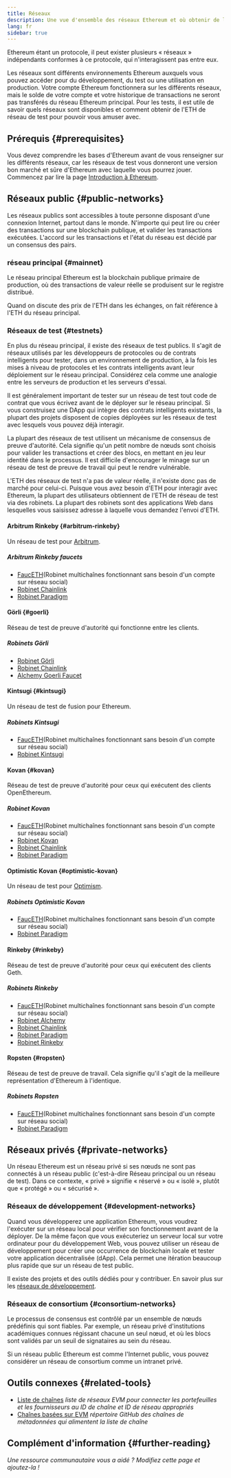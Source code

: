 ```yaml
---
title: Réseaux
description: Une vue d'ensemble des réseaux Ethereum et où obtenir de l'ether de réseau de test (ETH) pour tester votre application.
lang: fr
sidebar: true
---
```


Ethereum étant un protocole, il peut exister plusieurs « réseaux » indépendants conformes à ce protocole, qui n'interagissent pas entre eux.

Les réseaux sont différents environnements Ethereum auxquels vous pouvez accéder pour du développement, du test ou une utilisation en production. Votre compte Ethereum fonctionnera sur les différents réseaux, mais le solde de votre compte et votre historique de transactions ne seront pas transférés du réseau Ethereum principal. Pour les tests, il est utile de savoir quels réseaux sont disponibles et comment obtenir de l'ETH de réseau de test pour pouvoir vous amuser avec.

## Prérequis {#prerequisites}

Vous devez comprendre les bases d'Ethereum avant de vous renseigner sur les différents réseaux, car les réseaux de test vous donneront une version bon marché et sûre d'Ethereum avec laquelle vous pourrez jouer. Commencez par lire la page [Introduction à Ethereum](/developers/docs/intro-to-ethereum/).

## Réseaux public {#public-networks}

Les réseaux publics sont accessibles à toute personne disposant d'une connexion Internet, partout dans le monde. N'importe qui peut lire ou créer des transactions sur une blockchain publique, et valider les transactions exécutées. L'accord sur les transactions et l'état du réseau est décidé par un consensus des pairs.

### réseau principal {#mainnet}

Le réseau principal Ethereum est la blockchain publique primaire de production, où des transactions de valeur réelle se produisent sur le registre distribué.

Quand on discute des prix de l'ETH dans les échanges, on fait référence à l'ETH du réseau principal.

### Réseaux de test {#testnets}

En plus du réseau principal, il existe des réseaux de test publics. Il s'agit de réseaux utilisés par les développeurs de protocoles ou de contrats intelligents pour tester, dans un environnement de production, à la fois les mises à niveau de protocoles et les contrats intelligents avant leur déploiement sur le réseau principal. Considérez cela comme une analogie entre les serveurs de production et les serveurs d'essai.

Il est généralement important de tester sur un réseau de test tout code de contrat que vous écrivez avant de le déployer sur le réseau principal. Si vous construisez une DApp qui intègre des contrats intelligents existants, la plupart des projets disposent de copies déployées sur les réseaux de test avec lesquels vous pouvez déjà interagir.

La plupart des réseaux de test utilisent un mécanisme de consensus de preuve d'autorité. Cela signifie qu'un petit nombre de nœuds sont choisis pour valider les transactions et créer des blocs, en mettant en jeu leur identité dans le processus. Il est difficile d'encourager le minage sur un réseau de test de preuve de travail qui peut le rendre vulnérable.

L'ETH des réseaux de test n'a pas de valeur réelle, il n'existe donc pas de marché pour celui-ci. Puisque vous avez besoin d'ETH pour interagir avec Ethereum, la plupart des utilisateurs obtiennent de l'ETH de réseau de test via des robinets. La plupart des robinets sont des applications Web dans lesquelles vous saisissez adresse à laquelle vous demandez l'envoi d'ETH.

#### Arbitrum Rinkeby {#arbitrum-rinkeby}

Un réseau de test pour [Arbitrum](https://arbitrum.io/).

##### Arbitrum Rinkeby faucets

- [FaucETH](https://fauceth.komputing.org)(Robinet multichaînes fonctionnant sans besoin d'un compte sur réseau social)
- [Robinet Chainlink](https://faucets.chain.link/)
- [Robinet Paradigm](https://faucet.paradigm.xyz/)

#### Görli {#goerli}

Réseau de test de preuve d'autorité qui fonctionne entre les clients.

##### Robinets Görli

- [Robinet Görli](https://faucet.goerli.mudit.blog/)
- [Robinet Chainlink](https://faucets.chain.link/)
- [Alchemy Goerli Faucet](https://goerlifaucet.com/)

#### Kintsugi {#kintsugi}

Un réseau de test de fusion pour Ethereum.

##### Robinets Kintsugi

- [FaucETH](https://fauceth.komputing.org)(Robinet multichaînes fonctionnant sans besoin d'un compte sur réseau social)
- [Robinet Kintsugi](https://faucet.kintsugi.themerge.dev/)

#### Kovan {#kovan}

Réseau de test de preuve d'autorité pour ceux qui exécutent des clients OpenEthereum.

##### Robinet Kovan

- [FaucETH](https://fauceth.komputing.org)(Robinet multichaînes fonctionnant sans besoin d'un compte sur réseau social)
- [Robinet Kovan](https://faucet.kovan.network/)
- [Robinet Chainlink](https://faucets.chain.link/)
- [Robinet Paradigm](https://faucet.paradigm.xyz/)

#### Optimistic Kovan {#optimistic-kovan}

Un réseau de test pour [Optimism](https://www.optimism.io/).

##### Robinets Optimistic Kovan

- [FaucETH](https://fauceth.komputing.org)(Robinet multichaînes fonctionnant sans besoin d'un compte sur réseau social)
- [Robinet Paradigm](https://faucet.paradigm.xyz/)

#### Rinkeby {#rinkeby}

Réseau de test de preuve d'autorité pour ceux qui exécutent des clients Geth.

##### Robinets Rinkeby

- [FaucETH](https://fauceth.komputing.org)(Robinet multichaînes fonctionnant sans besoin d'un compte sur réseau social)
- [Robinet Alchemy](https://RinkebyFaucet.com)
- [Robinet Chainlink](https://faucets.chain.link/)
- [Robinet Paradigm](https://faucet.paradigm.xyz/)
- [Robinet Rinkeby](https://faucet.rinkeby.io/)

#### Ropsten {#ropsten}

Réseau de test de preuve de travail. Cela signifie qu'il s'agit de la meilleure représentation d'Ethereum à l'identique.

##### Robinets Ropsten

- [FaucETH](https://fauceth.komputing.org)(Robinet multichaînes fonctionnant sans besoin d'un compte sur réseau social)
- [Robinet Paradigm](https://faucet.paradigm.xyz/)

## Réseaux privés {#private-networks}

Un réseau Ethereum est un réseau privé si ses nœuds ne sont pas connectés à un réseau public (c'est-à-dire Réseau principal ou un réseau de test). Dans ce contexte, « privé » signifie « réservé » ou « isolé », plutôt que « protégé » ou « sécurisé ».

### Réseaux de développement {#development-networks}

Quand vous développerez une application Ethereum, vous voudrez l'exécuter sur un réseau local pour vérifier son fonctionnement avant de la déployer. De la même façon que vous exécuteriez un serveur local sur votre ordinateur pour du développement Web, vous pouvez utiliser un réseau de développement pour créer une occurrence de blockchain locale et tester votre application décentralisée (dApp). Cela permet une itération beaucoup plus rapide que sur un réseau de test public.

Il existe des projets et des outils dédiés pour y contribuer. En savoir plus sur les [réseaux de développement](/developers/docs/development-networks/).

### Réseaux de consortium {#consortium-networks}

Le processus de consensus est contrôlé par un ensemble de nœuds prédéfinis qui sont fiables. Par exemple, un réseau privé d'institutions académiques connues régissant chacune un seul nœud, et où les blocs sont validés par un seuil de signataires au sein du réseau.

Si un réseau public Ethereum est comme l'Internet public, vous pouvez considérer un réseau de consortium comme un intranet privé.

## Outils connexes {#related-tools}

- [Liste de chaînes](https://chainlist.org/) _liste de réseaux EVM pour connecter les portefeuilles et les fournisseurs au ID de chaîne et ID de réseau appropriés_
- [Chaînes basées sur EVM](https://github.com/ethereum-lists/chains) _répertoire GitHub des chaînes de métadonnées qui alimentent la liste de chaîne_

## Complément d'information {#further-reading}

_Une ressource communautaire vous a aidé ? Modifiez cette page et ajoutez-la !_
